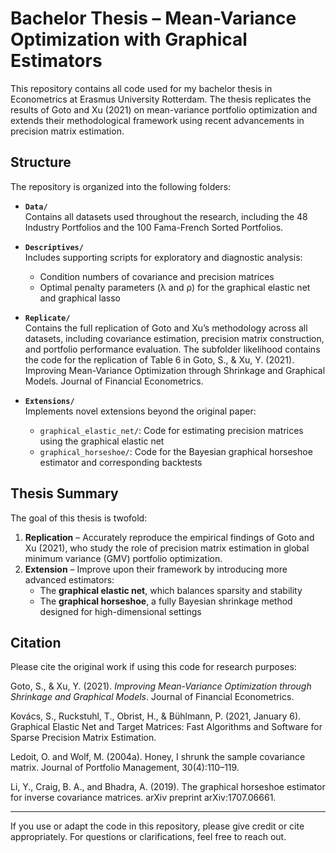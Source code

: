 # Bachelor Thesis – Mean-Variance Optimization with Graphical Estimators

This repository contains all code used for my bachelor thesis in Econometrics at Erasmus University Rotterdam. The thesis replicates the results of Goto and Xu (2021) on mean-variance portfolio optimization and extends their methodological framework using recent advancements in precision matrix estimation.

## Structure

The repository is organized into the following folders:

- **`Data/`**  
  Contains all datasets used throughout the research, including the 48 Industry Portfolios and the 100 Fama-French Sorted Portfolios.

- **`Descriptives/`**  
  Includes supporting scripts for exploratory and diagnostic analysis:  
  - Condition numbers of covariance and precision matrices  
  - Optimal penalty parameters (λ and ρ) for the graphical elastic net and graphical lasso

- **`Replicate/`**  
  Contains the full replication of Goto and Xu’s methodology across all datasets, including covariance estimation, precision matrix construction, and portfolio performance evaluation. The subfolder likelihood contains the code for the replication of Table 6 in Goto, S., & Xu, Y. (2021). Improving Mean-Variance Optimization through Shrinkage and Graphical Models. Journal of Financial Econometrics.

- **`Extensions/`**  
  Implements novel extensions beyond the original paper:
  - `graphical_elastic_net/`: Code for estimating precision matrices using the graphical elastic net
  - `graphical_horseshoe/`: Code for the Bayesian graphical horseshoe estimator and corresponding backtests

## Thesis Summary

The goal of this thesis is twofold:
1. **Replication** – Accurately reproduce the empirical findings of Goto and Xu (2021), who study the role of precision matrix estimation in global minimum variance (GMV) portfolio optimization.
2. **Extension** – Improve upon their framework by introducing more advanced estimators:  
   - The **graphical elastic net**, which balances sparsity and stability  
   - The **graphical horseshoe**, a fully Bayesian shrinkage method designed for high-dimensional settings

## Citation

Please cite the original work if using this code for research purposes:

Goto, S., & Xu, Y. (2021). *Improving Mean-Variance Optimization through Shrinkage and Graphical Models*. Journal of Financial Econometrics.

Kovács, S., Ruckstuhl, T., Obrist, H., & Bühlmann, P. (2021, January 6). Graphical Elastic Net and Target Matrices: Fast Algorithms and Software for Sparse Precision Matrix Estimation.

Ledoit, O. and Wolf, M. (2004a). Honey, I shrunk the sample covariance matrix. Journal of Portfolio Management, 30(4):110–119.

Li, Y., Craig, B. A., and Bhadra, A. (2019). The graphical horseshoe estimator for inverse covariance matrices. arXiv preprint arXiv:1707.06661.

---

If you use or adapt the code in this repository, please give credit or cite appropriately. For questions or clarifications, feel free to reach out.
